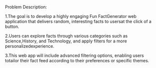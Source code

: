 Problem Description:

1.The goal is to develop a highly engaging Fun FactGenerator web application that delivers random, interesting facts to usersat the click of a button.

2.Users can explore facts through various categories such as Science,History, and Technology, and apply filters for a more personalizedexperience.

3.This web app will include advanced filtering options, enabling users totailor their fact feed according to their preferences or specific themes.
